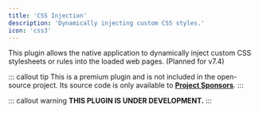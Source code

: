 ```yaml
---
title: 'CSS Injection'
description: 'Dynamically injecting custom CSS styles.'
icon: 'css3'
---
```


This plugin allows the native application to dynamically inject custom CSS stylesheets or rules into the loaded web pages. (Planned for v7.4)

::: callout tip
This is a premium plugin and is not included in the open-source project. Its source code is only available to **[Project Sponsors](https://github.com/sponsors/mgks/sponsorships?sponsor=mgks&tier_id=468838)**.
:::

::: callout warning
**THIS PLUGIN IS UNDER DEVELOPMENT.**
:::